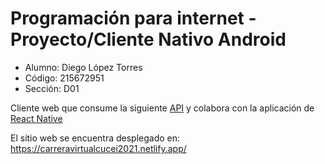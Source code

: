 # Programación para internet - Proyecto/Cliente Nativo Android

- Alumno: Diego López Torres 
- Código: 215672951
- Sección: D01

Cliente web que consume la siguiente [API](https://github.com/DieGordoLT/Proyecto_Progra_Internet_Server) y colabora con la aplicación de [React Native](https://github.com/DieGordoLT/Proyecto_Progra_Internet_Client)

El sitio web se encuentra desplegado en: https://carreravirtualcucei2021.netlify.app/